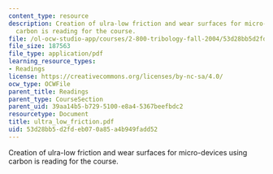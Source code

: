 ```yaml
---
content_type: resource
description: Creation of ulra-low friction and wear surfaces for micro-devices using
  carbon is reading for the course.
file: /ol-ocw-studio-app/courses/2-800-tribology-fall-2004/53d28bb5d2fdeb070a85a4b949fadd52_ultra_low_friction.pdf
file_size: 187563
file_type: application/pdf
learning_resource_types:
- Readings
license: https://creativecommons.org/licenses/by-nc-sa/4.0/
ocw_type: OCWFile
parent_title: Readings
parent_type: CourseSection
parent_uid: 39aa14b5-b729-5100-e8a4-5367beefbdc2
resourcetype: Document
title: ultra_low_friction.pdf
uid: 53d28bb5-d2fd-eb07-0a85-a4b949fadd52
---
```

Creation of ulra-low friction and wear surfaces for micro-devices using carbon is reading for the course.